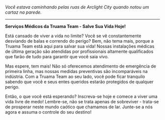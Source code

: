 _Você estava caminhando pelas ruas de Arclight City quando notou um cartaz na parede._

---

**Serviços Médicos da Truama Team - Salve Sua Vida Hoje!**

Está cansado de viver a vida no limite? Você se vê constantemente desviando de balas e correndo do perigo? Bem, não tema mais, porque a Truama Team está aqui para salvar sua vida! Nossas instalações médicas de última geração são atendidas por profissionais altamente qualificados que farão de tudo para garantir que você saia vivo.

Mas espere, tem mais! Não só oferecemos atendimento de emergência de primeira linha, mas nossas medidas preventivas são incomparáveis na indústria. Com a Truama Team ao seu lado, você pode ficar tranquilo sabendo que você e seus entes queridos estarão protegidos de qualquer perigo.

Então, o que você está esperando? Inscreva-se hoje e comece a viver uma vida livre de medo! Lembre-se, não se trata apenas de sobreviver - trata-se de prosperar neste mundo caótico que chamamos de lar. Junte-se a nós agora e assuma o controle do seu destino!
